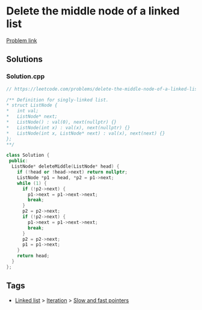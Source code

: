 # Delete the middle node of a linked list

[Problem link](https://leetcode.com/problems/delete-the-middle-node-of-a-linked-list/)

## Solutions


### Solution.cpp
```cpp
// https://leetcode.com/problems/delete-the-middle-node-of-a-linked-list/

/** Definition for singly-linked list.
* struct ListNode {
*   int val;
*   ListNode* next;
*   ListNode() : val(0), next(nullptr) {}
*   ListNode(int x) : val(x), next(nullptr) {}
*   ListNode(int x, ListNode* next) : val(x), next(next) {}
};
**/

class Solution {
 public:
  ListNode* deleteMiddle(ListNode* head) {
    if (!head or !head->next) return nullptr;
    ListNode *p1 = head, *p2 = p1->next;
    while (1) {
      if (!p2->next) {
        p1->next = p1->next->next;
        break;
      }
      p2 = p2->next;
      if (!p2->next) {
        p1->next = p1->next->next;
        break;
      }
      p2 = p2->next;
      p1 = p1->next;
    }
    return head;
  }
};
```
## Tags

* [Linked list](/README.md#Linked_list) > [Iteration](/README.md#Linked_list-Iteration) > [Slow and fast pointers](/README.md#Linked_list-Iteration-Slow_and_fast_pointers)

